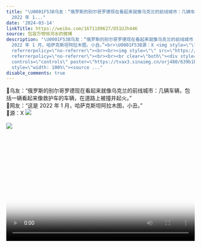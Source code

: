 ```yaml
---
title: "\U0001F53B乌友：“俄罗斯的别尔哥罗德现在看起来就像乌克兰的前线城市：几辆车辆，包括一辆看起来像救护车的车辆，在道路上被撞并起火。”\U0001F53B网友：“这是
  2022 年 1..."
date: '2024-03-14'
linkTitle: https://weibo.com/1671109627/O51UJh44K
source: 包容万物恒河水的微博
description: "\U0001F53B乌友：“俄罗斯的别尔哥罗德现在看起来就像乌克兰的前线城市：几辆车辆，包括一辆看起来像救护车的车辆，在道路上被撞并起火。”<br>\U0001F53B网友：“这是
  2022 年 1 月，哈萨克斯坦阿拉木图，小丑。”<br>\U0001F53B源：X <img style=\"\" src=\"https://tvax3.sinaimg.cn/large/639b1bfbly1hnr06xzmmnj20i50mmdjz.jpg\"
  referrerpolicy=\"no-referrer\"><br><br><img style=\"\" src=\"https://tvax3.sinaimg.cn/large/639b1bfbly1hnr06ku85qj20hg0dz40u.jpg\"
  referrerpolicy=\"no-referrer\"><br><br><br clear=\"both\"><div style=\"clear: both\"></div><video
  controls=\"controls\" poster=\"https://tvax3.sinaimg.cn/orj480/639b1bfbly1hnr07lzy72j209s0hs0sp.jpg\"
  style=\"width: 100%\"><source ..."
disable_comments: true
---
```

🔻乌友：“俄罗斯的别尔哥罗德现在看起来就像乌克兰的前线城市：几辆车辆，包括一辆看起来像救护车的车辆，在道路上被撞并起火。”<br>🔻网友：“这是 2022 年 1 月，哈萨克斯坦阿拉木图，小丑。”<br>🔻源：X <img style="" src="https://tvax3.sinaimg.cn/large/639b1bfbly1hnr06xzmmnj20i50mmdjz.jpg" referrerpolicy="no-referrer"><br><br><img style="" src="https://tvax3.sinaimg.cn/large/639b1bfbly1hnr06ku85qj20hg0dz40u.jpg" referrerpolicy="no-referrer"><br><br><br clear="both"><div style="clear: both"></div><video controls="controls" poster="https://tvax3.sinaimg.cn/orj480/639b1bfbly1hnr07lzy72j209s0hs0sp.jpg" style="width: 100%"><source ...